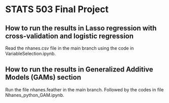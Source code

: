 # STATS 503 Final Project

## How to run the results in Lasso regression with cross-validation and logistic regression

Read the nhanes.csv file in the main branch using the code in VariableSelection.ipynb. 

## How to run the results in Generalized Additive Models (GAMs) section

Run the file nhanes.feather in the main branch. Followed by the codes in file Nhanes_python_GAM.ipynb.
